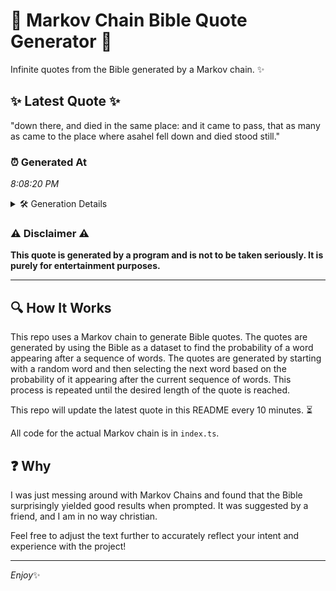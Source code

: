 # 📖 Markov Chain Bible Quote Generator 📖

Infinite quotes from the Bible generated by a Markov chain. ✨

## ✨ Latest Quote ✨
"down there, and died in the same place: and it came to pass, that as many as came to the place where asahel fell down and died stood still."

### ⏰ Generated At
*8:08:20 PM*

<details>
    <summary>🛠️ Generation Details</summary>
    <p>
        <strong>🌱 Seed:</strong> down<br>
        <strong>🔄 Iterations:</strong> 28<br>
        <strong>📜 Context History:</strong><br>[ down ]: there,<br>[ down, there, ]: and<br>[ down, there,, and ]: died<br>[ down, there,, and, died ]: in<br>[ down, there,, and, died, in ]: the<br>[ down, there,, and, died, in, the ]: same<br>[ there,, and, died, in, the, same ]: place:<br>[ and, died, in, the, same, place: ]: and<br>[ died, in, the, same, place:, and ]: it<br>[ in, the, same, place:, and, it ]: came<br>[ the, same, place:, and, it, came ]: to<br>[ same, place:, and, it, came, to ]: pass,<br>[ place:, and, it, came, to, pass, ]: that<br>[ and, it, came, to, pass,, that ]: as<br>[ it, came, to, pass,, that, as ]: many<br>[ came, to, pass,, that, as, many ]: as<br>[ to, pass,, that, as, many, as ]: came<br>[ pass,, that, as, many, as, came ]: to<br>[ that, as, many, as, came, to ]: the<br>[ as, many, as, came, to, the ]: place<br>[ many, as, came, to, the, place ]: where<br>[ as, came, to, the, place, where ]: asahel<br>[ came, to, the, place, where, asahel ]: fell<br>[ to, the, place, where, asahel, fell ]: down<br>[ the, place, where, asahel, fell, down ]: and<br>[ place, where, asahel, fell, down, and ]: died<br>[ where, asahel, fell, down, and, died ]: stood<br>[ asahel, fell, down, and, died, stood ]: still.<br>
    </p>
</details>

### ⚠️ Disclaimer ⚠️
**This quote is generated by a program and is not to be taken seriously. It is purely for entertainment purposes.**

---

## 🔍 How It Works

This repo uses a Markov chain to generate Bible quotes. The quotes are generated by using the Bible as a dataset to find the probability of a word appearing after a sequence of words. The quotes are generated by starting with a random word and then selecting the next word based on the probability of it appearing after the current sequence of words. This process is repeated until the desired length of the quote is reached.

This repo will update the latest quote in this README every 10 minutes. ⏳

All code for the actual Markov chain is in `index.ts`.

## ❓ Why

I was just messing around with Markov Chains and found that the Bible surprisingly yielded good results when prompted. 
It was suggested by a friend, and I am in no way christian.

Feel free to adjust the text further to accurately reflect your intent and experience with the project!

---

*Enjoy*✨
